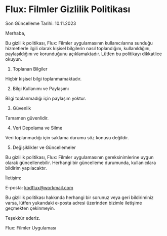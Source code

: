 # Flux: Filmler Gizlilik Politikası

Son Güncelleme Tarihi: 10.11.2023

Merhaba,

Bu gizlilik politikası, Flux: Filmler uygulamasının kullanıcılarına sunduğu hizmetlerle ilgili olarak kişisel bilgilerin nasıl toplandığını, kullanıldığını, paylaşıldığını ve korunduğunu açıklamaktadır. Lütfen bu politikayı dikkatlice okuyun.

1. Toplanan Bilgiler

Hiçbir kişisel bilgi toplanmamaktadır.

2. Bilgi Kullanımı ve Paylaşımı

Bilgi toplanmadığı için paylaşım yoktur.

3. Güvenlik

Tamamen güvenlidir.

4. Veri Depolama ve Silme

Veri toplanmadığı için saklama durumu söz konusu değildir.

5. Değişiklikler ve Güncellemeler

Bu gizlilik politikası, Flux: Filmler uygulamasının gereksinimlerine uygun olarak güncellenebilir. Herhangi bir güncelleme durumunda, kullanıcılara bildirim yapılacaktır.

İletişim:

E-posta: kodflux@workmail.com

Bu gizlilik politikası hakkında herhangi bir sorunuz veya geri bildiriminiz varsa, lütfen yukarıdaki e-posta adresi üzerinden bizimle iletişime geçmekten çekinmeyin.

Teşekkür ederiz.

Flux: Filmler Uygulaması
